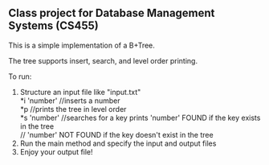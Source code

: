 Class project for Database Management Systems (CS455)
------------------------------------------------------

This is a simple implementation of a B+Tree.

The tree supports insert, search, and level order printing.

To run:  
1. Structure an input file like "input.txt"  
  *i 'number' //inserts a number  
  *p          //prints the tree in level order  
  *s 'number' //searches for a key prints 'number' FOUND if the key exists in the tree  
   // 'number' NOT FOUND if the key doesn't exist in the tree  
2. Run the main method and specify the input and output files  
3. Enjoy your output file!  

